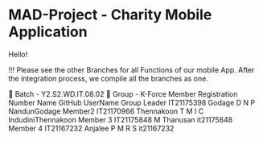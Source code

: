 # MAD-Project - Charity Mobile Application
Hello!

!!! Please see the other Branches for all Functions of our mobile App. After the integration process, we compile all the branches as one.

🔖 Batch - Y2.S2.WD.IT.08.02
🔖 Group - K-Force
Member	Registration Number	Name	GitHub UserName
Group Leader	IT21175398	Godage D N P	NandunGodage
Member2	IT21170966	Thennakoon T M I C	IndudiniThennakoon
Member 3	IT21175848	M Thanusan	it21175848
Member 4	IT21167232	Anjalee P M R S	it21167232
